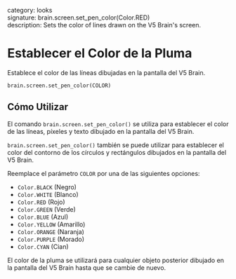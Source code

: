 category: looks  
signature: brain.screen.set_pen_color(Color.RED)  
description: Sets the color of lines drawn on the V5 Brain's screen.  

# Establecer el Color de la Pluma

Establece el color de las líneas dibujadas en la pantalla del V5 Brain.

```don
brain.screen.set_pen_color(COLOR)
```

## Cómo Utilizar

El comando `brain.screen.set_pen_color()` se utiliza para establecer el color de las líneas, píxeles y texto dibujado en la pantalla del V5 Brain. 

`brain.screen.set_pen_color()` también se puede utilizar para establecer el color del contorno de los círculos y rectángulos dibujados en la pantalla del V5 Brain.

Reemplace el parámetro `COLOR` por una de las siguientes opciones:

* `Color.BLACK` (Negro)
* `Color.WHITE` (Blanco)
* `Color.RED` (Rojo)
* `Color.GREEN` (Verde)
* `Color.BLUE` (Azul)
* `Color.YELLOW` (Amarillo)
* `Color.ORANGE` (Naranja)
* `Color.PURPLE` (Morado)
* `Color.CYAN` (Cian)

El color de la pluma se utilizará para cualquier objeto posterior dibujado en la pantalla del V5 Brain hasta que se cambie de nuevo.

<advanced>
</advanced>

